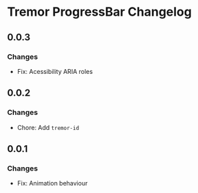 # Tremor ProgressBar Changelog

## 0.0.3

### Changes

- Fix: Acessibility ARIA roles

## 0.0.2

### Changes

- Chore: Add `tremor-id`

## 0.0.1

### Changes

- Fix: Animation behaviour

